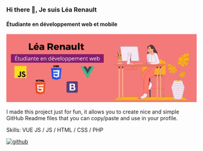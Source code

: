 ### Hi there 👋, Je suis Léa Renault
#### Étudiante en développement web et mobile 
![Étudiante en développement web et mobile ](https://github.com/Learenault/Learenault/blob/main/learnt_git.png)

I made this project just for fun, it allows you to create nice and simple GitHub Readme files that you can copy/paste and use in your profile.

Skills: VUE JS / JS / HTML / CSS / PHP 




[<img src='https://cdn.jsdelivr.net/npm/simple-icons@3.0.1/icons/github.svg' alt='github' height='40'>](https://github.com/Learenault)  

